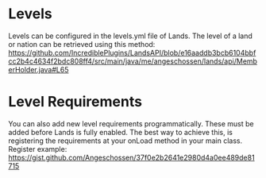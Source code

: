 # Levels
Levels can be configured in the levels.yml file of Lands.
The level of a land or nation can be retrieved using this method:
https://github.com/IncrediblePlugins/LandsAPI/blob/e16aaddb3bcb6104bbfcc2b4c4634f2bdc808ff4/src/main/java/me/angeschossen/lands/api/MemberHolder.java#L65

# Level Requirements
You can also add new level requirements programmatically. These must be added before Lands is fully enabled. The best way to achieve this, is registering the requirements at your onLoad method in your main class.\
Register example: https://gist.github.com/Angeschossen/37f0e2b2641e2980d4a0ee489de81715